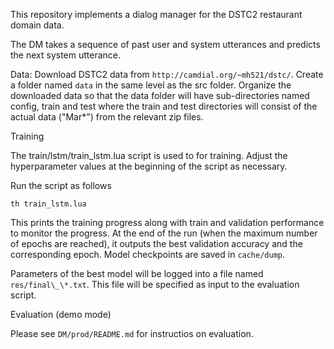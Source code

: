 
This repository implements a dialog manager for the DSTC2 restaurant domain data.

The DM takes a sequence of past user and system utterances and predicts the next system utterance.

Data: Download DSTC2 data from ```http://camdial.org/~mh521/dstc/```. Create a folder named ```data``` in the same level as the src folder. Organize the downloaded data so that the data folder will have sub-directories named config, train and test where the train and test directories will consist of the actual data ("Mar*") from the relevant zip files.

Training

The train/lstm/train_lstm.lua script is used to for training. Adjust the hyperparameter values at the beginning of the script as necessary.

Run the script as follows

```
th train_lstm.lua
```

This prints the training progress along with train and validation performance to monitor the progress. At the end of the run (when the maximum number of epochs are reached), it outputs the best validation accuracy and the corresponding epoch. Model checkpoints are saved in `cache/dump`.

Parameters of the best model will be logged into a file named `res/final\_\*.txt`. This file will be specified as input to the evaluation script.

Evaluation (demo mode)

Please see `DM/prod/README.md` for instructios on evaluation.
